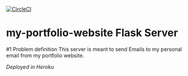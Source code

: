 [![CircleCI](https://circleci.com/gh/mongare70/my-portfolio-website-back-end/tree/master.svg?style=shield)](https://circleci.com/gh/mongare70/my-portfolio-website-back-end/tree/master)

# my-portfolio-website Flask Server

#1 Problem definition
This server is meant to send Emails to my personal email from my portfolio website.

_Deployed in Heroku_
